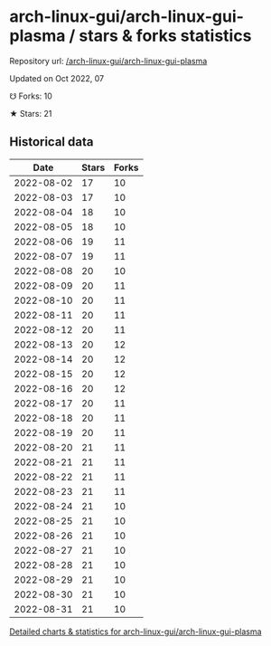# arch-linux-gui/arch-linux-gui-plasma / stars & forks statistics

Repository url: [/arch-linux-gui/arch-linux-gui-plasma](https://github.com/arch-linux-gui/arch-linux-gui-plasma)

Updated on Oct 2022, 07

☋ Forks: 10

★ Stars: 21

## Historical data
| Date | Stars | Forks |
|------|-------|-------|
| 2022-08-02 | 17 | 10 | 
| 2022-08-03 | 17 | 10 | 
| 2022-08-04 | 18 | 10 | 
| 2022-08-05 | 18 | 10 | 
| 2022-08-06 | 19 | 11 | 
| 2022-08-07 | 19 | 11 | 
| 2022-08-08 | 20 | 10 | 
| 2022-08-09 | 20 | 11 | 
| 2022-08-10 | 20 | 11 | 
| 2022-08-11 | 20 | 11 | 
| 2022-08-12 | 20 | 11 | 
| 2022-08-13 | 20 | 12 | 
| 2022-08-14 | 20 | 12 | 
| 2022-08-15 | 20 | 12 | 
| 2022-08-16 | 20 | 12 | 
| 2022-08-17 | 20 | 11 | 
| 2022-08-18 | 20 | 11 | 
| 2022-08-19 | 20 | 11 | 
| 2022-08-20 | 21 | 11 | 
| 2022-08-21 | 21 | 11 | 
| 2022-08-22 | 21 | 11 | 
| 2022-08-23 | 21 | 11 | 
| 2022-08-24 | 21 | 10 | 
| 2022-08-25 | 21 | 10 | 
| 2022-08-26 | 21 | 10 | 
| 2022-08-27 | 21 | 10 | 
| 2022-08-28 | 21 | 10 | 
| 2022-08-29 | 21 | 10 | 
| 2022-08-30 | 21 | 10 | 
| 2022-08-31 | 21 | 10 | 


[Detailed charts & statistics for arch-linux-gui/arch-linux-gui-plasma](https://reviewgithub.com/rep/arch-linux-gui/arch-linux-gui-plasma)
